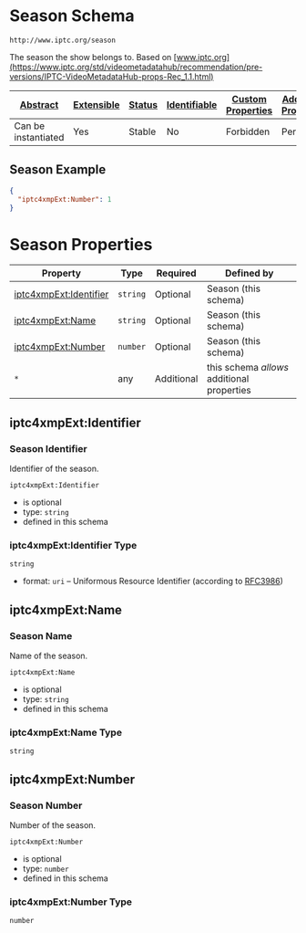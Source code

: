 
# Season Schema

```
http://www.iptc.org/season
```

The season the show belongs to. Based on [www.iptc.org](https://www.iptc.org/std/videometadatahub/recommendation/pre-versions/IPTC-VideoMetadataHub-props-Rec_1.1.html)

| [Abstract](../../../../abstract.md) | [Extensible](../../../../extensions.md) | [Status](../../../../status.md) | [Identifiable](../../../../id.md) | [Custom Properties](../../../../extensions.md) | [Additional Properties](../../../../extensions.md) | Defined In |
|-------------------------------------|-----------------------------------------|---------------------------------|-----------------------------------|------------------------------------------------|----------------------------------------------------|------------|
| Can be instantiated | Yes | Stable | No | Forbidden | Permitted | [datatypes/external/iptc/season.schema.json](datatypes/external/iptc/season.schema.json) |

## Season Example
```json
{
  "iptc4xmpExt:Number": 1
}
```

# Season Properties

| Property | Type | Required | Defined by |
|----------|------|----------|------------|
| [iptc4xmpExt:Identifier](#iptc4xmpextidentifier) | `string` | Optional | Season (this schema) |
| [iptc4xmpExt:Name](#iptc4xmpextname) | `string` | Optional | Season (this schema) |
| [iptc4xmpExt:Number](#iptc4xmpextnumber) | `number` | Optional | Season (this schema) |
| `*` | any | Additional | this schema *allows* additional properties |

## iptc4xmpExt:Identifier
### Season Identifier

Identifier of the season.

`iptc4xmpExt:Identifier`
* is optional
* type: `string`
* defined in this schema

### iptc4xmpExt:Identifier Type


`string`
* format: `uri` – Uniformous Resource Identifier (according to [RFC3986](http://tools.ietf.org/html/rfc3986))






## iptc4xmpExt:Name
### Season Name

Name of the season.

`iptc4xmpExt:Name`
* is optional
* type: `string`
* defined in this schema

### iptc4xmpExt:Name Type


`string`






## iptc4xmpExt:Number
### Season Number

Number of the season.

`iptc4xmpExt:Number`
* is optional
* type: `number`
* defined in this schema

### iptc4xmpExt:Number Type


`number`





